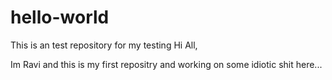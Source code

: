 # hello-world
This is an test repository for my testing
Hi All,

Im Ravi and this is my first repositry and working on some idiotic shit here...
